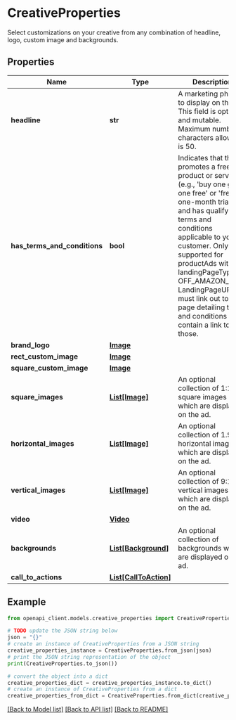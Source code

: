 # CreativeProperties

Select customizations on your creative from any combination of headline, logo, custom image and backgrounds.

## Properties

Name | Type | Description | Notes
------------ | ------------- | ------------- | -------------
**headline** | **str** | A marketing phrase to display on the ad. This field is optional and mutable. Maximum number of characters allowed is 50. | [optional] 
**has_terms_and_conditions** | **bool** | Indicates that the ad promotes a free product or service (e.g., &#39;buy one get one free&#39; or &#39;free one-month trial&#39;) and has qualifying terms and conditions applicable to your customer. Only supported for productAds with landingPageType of OFF_AMAZON_LINK. LandingPageURL must link out to a page detailing terms and conditions or contain a link to those. | [optional] 
**brand_logo** | [**Image**](Image.md) |  | [optional] 
**rect_custom_image** | [**Image**](Image.md) |  | [optional] 
**square_custom_image** | [**Image**](Image.md) |  | [optional] 
**square_images** | [**List[Image]**](Image.md) | An optional collection of 1:1 square images which are displayed on the ad. | [optional] 
**horizontal_images** | [**List[Image]**](Image.md) | An optional collection of 1.91:1 horizontal images which are displayed on the ad. | [optional] 
**vertical_images** | [**List[Image]**](Image.md) | An optional collection of 9:16 vertical images which are displayed on the ad. | [optional] 
**video** | [**Video**](Video.md) |  | [optional] 
**backgrounds** | [**List[Background]**](Background.md) | An optional collection of backgrounds which are displayed on the ad. | [optional] 
**call_to_actions** | [**List[CallToAction]**](CallToAction.md) |  | [optional] 

## Example

```python
from openapi_client.models.creative_properties import CreativeProperties

# TODO update the JSON string below
json = "{}"
# create an instance of CreativeProperties from a JSON string
creative_properties_instance = CreativeProperties.from_json(json)
# print the JSON string representation of the object
print(CreativeProperties.to_json())

# convert the object into a dict
creative_properties_dict = creative_properties_instance.to_dict()
# create an instance of CreativeProperties from a dict
creative_properties_from_dict = CreativeProperties.from_dict(creative_properties_dict)
```
[[Back to Model list]](../README.md#documentation-for-models) [[Back to API list]](../README.md#documentation-for-api-endpoints) [[Back to README]](../README.md)


